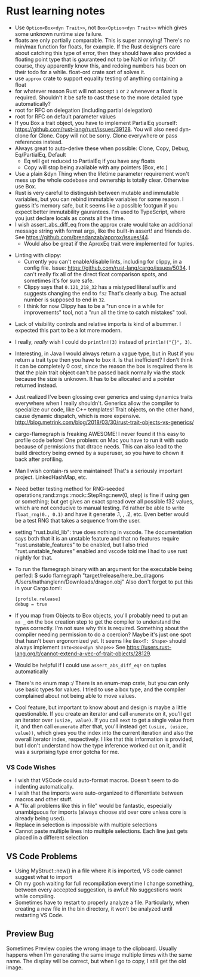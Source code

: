 # Rust learning notes

-   Use `Option<Box<dyn Trait>>`, not `Box<Option<dyn Trait>>` which gives some unknown runtime size failure.
-   floats are only partially comparable. This is super annoying! There's no min/max function for floats, for example. If the Rust designers care about catching this type of error, then they should have also provided a floating point type that is gauranteed not to be NaN or infinity. Of course, they apparently know this, and redoing numbers has been on their todo for a while. float-ord crate sort of solves it.
-   use `approx` crate to support equality testing of anything containing a float
-   for whatever reason Rust will not accept `1` or `2` whenever a float is required. Shouldn't it be safe to cast these to the more detailed type automatically?
-   root for RFC on delegation (including partial delegation)
-   root for RFC on default parameter values
-   If you Box a trait object, you have to implement PartialEq yourself: https://github.com/rust-lang/rust/issues/39128. You will also need dyn-clone for Clone. Copy will not be sorry. Clone everywhere or pass references instead.
-   Always great to auto-derive these when possible: Clone, Copy, Debug, Eq/PartialEq, Default
    -   Eq will get reduced to PartialEq if you have any floats
    -   Copy will stop being available with any pointers (Box, etc.)
-   Use a plain &dyn Thing when the lifetime parameter requirement won't mess up the whole codebase and ownership is totally clear. Otherwise use Box<dyn Thing>.
-   Rust is very careful to distinguish between mutable and immutable variables, but you can rebind immutable variables for some reason. I guess it's memory safe, but it seems like a possible footgun if you expect better immutability gaurantees. I'm used to TypeScript, where you just declare locals as consts all the time.
-   I wish assert_abs_diff_eq from the approx crate would take an additional message string with format args, like the built-in assert! and friends do. See https://github.com/brendanzab/approx/issues/44.
    -   Would also be great if the AproxEq trait were implemented for tuples.

*   Linting with clippy:
    -   Currently you can't enable/disable lints, including for clippy, in a config file. Issue: https://github.com/rust-lang/cargo/issues/5034. I can't really fix all of the direct float comparison spots, and sometimes it's for sure safe.
    -   Clippy says that `0.121_218_32` has a mistyped literal suffix and suggests changing the end to `f32` That's clearly a bug. The actual number is supposed to end in `32`.
    -   I think for now Clippy has to be a "run once in a while for improvements" tool, not a "run all the time to catch mistakes" tool.

-   Lack of visibility controls and relative imports is kind of a bummer. I expected this part to be a lot more modern.
-   I really, _really_ wish I could do `println!(3)` instead of `println!("{}", 3)`.
-   Interesting, in Java I would always return a vague type, but in Rust if you return a trait type then you have to box it. Is that inefficient? I don't think it can be completely 0 cost, since the reason the box is required there is that the plain trait object can't be passed back normally via the stack because the size is unknown. It has to be allocated and a pointer returned instead.
-   Just realized I've been glossing over generics and using dynamics traits everywhere when I really shouldn't. Generics allow the compiler to specialize our code, like C++ templates! Trait objects, on the other hand, cause dynamic dispatch, which is more expensive. http://blog.metrink.com/blog/2018/03/30/rust-trait-objects-vs-generics/
-   cargo-flamegraph is freaking AWESOME! I never found it this easy to profile code before! One problem: on Mac you have to run it with sudo because of permissions that dtrace needs. This can also lead to the build directory being owned by a superuser, so you have to chown it back after profiling.
-   Man I wish contain-rs were maintained! That's a seriously important project. LinkedHashMap, etc.
-   Need better testing method for RNG-seeded operations;rand::rngs::mock::StepRng::new(0, step) is fine if using gen<i32> or something; but get<f32> gives an exact spread over all possible f32 values, which are not conducive to manual testing. I'd rather be able to write `float_rng(0., 0.1)` and have it generate .1, , .2, etc. Even better would be a test RNG that takes a sequence from the user.
-   setting "rust.build_lib": true does nothing in vscode. The documentation says both that it is an unstable feature and that no features require "rust.unstable_features" to be enabled, but I also tried "rust.unstable_features" enabled and vscode told me I had to use rust nightly for that.
-   To run the flamegraph binary with an argument for the executable being perfed:
    \$ sudo flamegraph "target/release/here_be_dragons /Users/nathanglenn/Downloads/dragon.obj"
    Also don't forget to put this in your Cargo.toml:

        [profile.release]
        debug = true

-   If you map from Objects to Box<dyn Trait> objects, you'll probably need to put an `as _` on the box creation step to get the compiler to understand the types correctly. I'm not sure why this is required. Something about the compiler needing permission to do a coercion? Maybe it's just one spot that hasn't been ergonomized yet. It seems like `Box<T: Shape>` should always implement `Into<Box<dyn Shape>>` See https://users.rust-lang.org/t/cannot-extend-a-vec-of-trait-objects/28129.
-   Would be helpful if I could use `assert_abs_diff_eq!` on tuples automatically
-   There's no enum map :/ There is an enum-map crate, but you can only use basic types for values. I tried to use a box type, and the compiler complained about not being able to move values.
- Cool feature, but important to know about and design is maybe a little questionable. If you create an iterator and call `enumerate` on it, you'll get an iterator over `(usize, value)`. If you call `next` to get a single value from it, and then call `enumerate` after that, you'll instead get `(usize, (usize, value))`, which gives you the index into the current iteration and also the overall iterator index, respectively. I like that this information is provided, but I don't understand how the type inference worked out on it, and it was a surprising type error gotcha for me.

### VS Code Wishes

-   I wish that VSCode could auto-format macros. Doesn't seem to do indenting automatically.
-   I wish that the imports were auto-organized to differentiate between macros and other stuff.
-   A "fix all problems like this in file" would be fantastic, especially unambiguous for imports (always choose std over core unless core is already being used).
-   Replace in selection is impossible with multiple selections
- Cannot paste multiple lines into multiple selections. Each line just gets placed in a different selection

## VS Code Problems

-   Using MyStruct::new() in a file where it is imported, VS code cannot suggest what to import
-   Oh my gosh waiting for full recompilation everytime I change something, between every accepted suggestion, is awful! No suggestions work while compiling.
-   Sometimes have to restart to properly analyze a file. Particularly, when creating a new file in the bin directory, it won't be analyzed until restarting VS Code.

## Preview Bug

Sometimes Preview copies the wrong image to the clipboard. Usually happens when I'm generating the same image multiple times with the same name. The display will be correct, but when I go to copy, I still get the old image.
